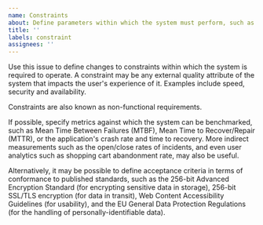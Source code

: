 ```yaml
---
name: Constraints
about: Define parameters within which the system must perform, such as speed, security and availability
title: ''
labels: constraint
assignees: ''
---
```


Use this issue to define changes to constraints within which the system is required to operate. A constraint may be any external quality attribute of the system that impacts the user's experience of it. Examples include speed, security and availability.

Constraints are also known as non-functional requirements.

If possible, specify metrics against which the system can be benchmarked, such as Mean Time Between Failures (MTBF), Mean Time to Recover/Repair (MTTR), or the application's crash rate and time to recovery. More indirect measurements such as the open/close rates of incidents, and even user analytics such as shopping cart abandonment rate, may also be useful.

Alternatively, it may be possible to define acceptance criteria in terms of conformance to published standards, such as the 256-bit Advanced Encryption Standard (for encrypting sensitive data in storage), 256-bit SSL/TLS encryption (for data in transit), Web Content Accessibility Guidelines (for usability), and the EU General Data Protection Regulations (for the handling of personally-identifiable data).
